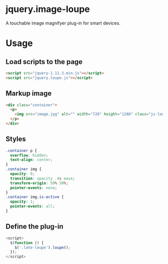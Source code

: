 # jquery.image-loupe
A touchable image magnifyer plug-in for smart devices.

# Usage

## Load scripts to the page
```html
<script src="jquery-1.11.3.min.js"></script>
<script src="jquery.loupe.js"></script>
```

## Markup image
```html
<div class="container">
  <p>
    <img src="image.jpg" alt="" width="720" height="1280" class="js-loupe">
  </p>
</div>
```

## Styles
```css
.container p {
  overflow: hidden;
  text-align: center;
}
.container img {
  opacity: 0;
  transition: opacity .4s ease;
  transform-origin: 50% 50%;
  pointer-events: none;
}
.container img.is-active {
  opacity: 1;
  pointer-events: all;
}
```

## Define the plug-in
``` javascript
<script>
  $(function () {
    $('.late-loupe').loupe();
  });
</script>
```
